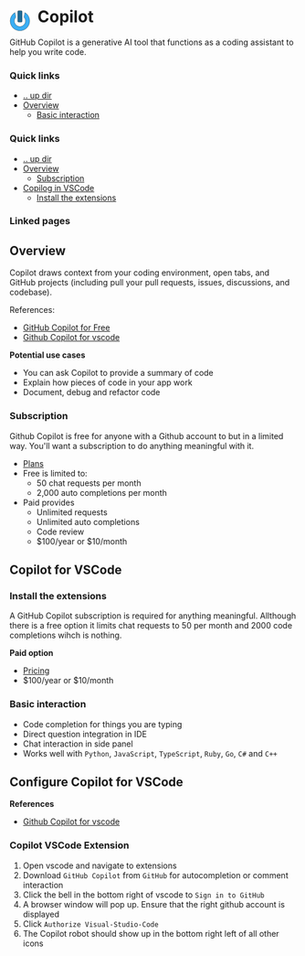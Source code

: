 # Copilot <img style="margin: 6px 13px 0px 0px" align="left" src="../../data/images/logo_36x36.png" />

GitHub Copilot is a generative AI tool that functions as a coding assistant to help you write code.

### Quick links
- [.. up dir](..)
- [Overview](#overview)
  - [Basic interaction](#basic-interaction)

### Quick links
- [.. up dir](..)
- [Overview](#overview)
  - [Subscription](#subscription)
- [Copilog in VSCode](#copilot-in-vscode)
  - [Install the extensions](#install-the-extensions)

### Linked pages
 
## Overview
Copilot draws context from your coding environment, open tabs, and GitHub projects (including pull 
your pull requests, issues, discussions, and codebase).

References:
* [GitHub Copilot for Free](https://github.blog/ai-and-ml/github-copilot/what-can-github-copilot-do-examples/)
* [Github Copilot for vscode](https://docs.github.com/en/copilot/getting-started-with-github-copilot?tool=vscode)

**Potential use cases**
* You can ask Copilot to provide a summary of code
* Explain how pieces of code in your app work
* Document, debug and refactor code

### Subscription
Github Copilot is free for anyone with a Github account to but in a limited way. You'll want a 
subscription to do anything meaningful with it.

* [Plans](https://github.com/features/copilot/plans?cft=copilot_li.features_copilot?utm_source=whatcancopilotdo&utm_medium=blog&utm_campaign=copilot_free_jan_&utm_content=bottom)
* Free is limited to:
  * 50 chat requests per month
  * 2,000 auto completions per month
* Paid provides
  * Unlimited requests
  * Unlimited auto completions
  * Code review
  * $100/year or $10/month

## Copilot for VSCode

### Install the extensions
A GitHub Copilot subscription is required for anything meaningful. Allthough there is a free option 
it limits chat requests to 50 per month and 2000 code completions wihch is nothing.

**Paid option**
 * [Pricing](https://docs.github.com/en/billing/managing-billing-for-github-copilot/about-billing-for-github-copilot)
 * $100/year or $10/month

### Basic interaction
* Code completion for things you are typing
* Direct question integration in IDE
* Chat interaction in side panel
* Works well with `Python`, `JavaScript`, `TypeScript`, `Ruby`, `Go`, `C#` and `C++`

## Configure Copilot for VSCode

**References**
  * [Github Copilot for vscode](https://docs.github.com/en/copilot/getting-started-with-github-copilot?tool=vscode)

### Copilot VSCode Extension
 1. Open vscode and navigate to extensions
 2. Download `GitHub Copilot` from `GitHub` for autocompletion or comment interaction
 3. Click the bell in the bottom right of vscode to `Sign in to GitHub`
 4. A browser window will pop up. Ensure that the right github account is displayed
 5. Click `Authorize Visual-Studio-Code`
 6. The Copilot robot should show up in the bottom right left of all other icons

<!-- 
vim: ts=2:sw=2:sts=2
-->

